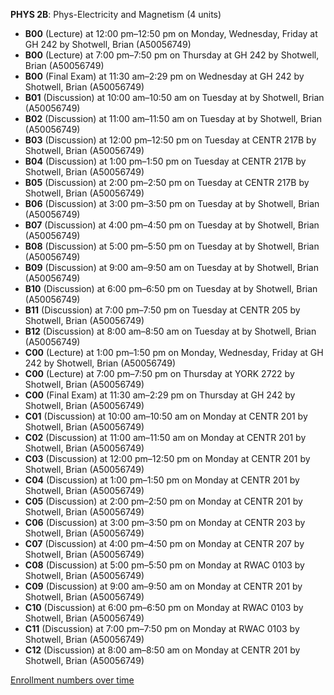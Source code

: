 **PHYS 2B**: Phys-Electricity and Magnetism (4 units)

- **B00** (Lecture) at 12:00 pm–12:50 pm on Monday, Wednesday, Friday at GH 242 by Shotwell, Brian (A50056749)
- **B00** (Lecture) at 7:00 pm–7:50 pm on Thursday at GH 242 by Shotwell, Brian (A50056749)
- **B00** (Final Exam) at 11:30 am–2:29 pm on Wednesday at GH 242 by Shotwell, Brian (A50056749)
- **B01** (Discussion) at 10:00 am–10:50 am on Tuesday at   by Shotwell, Brian (A50056749)
- **B02** (Discussion) at 11:00 am–11:50 am on Tuesday at   by Shotwell, Brian (A50056749)
- **B03** (Discussion) at 12:00 pm–12:50 pm on Tuesday at CENTR 217B by Shotwell, Brian (A50056749)
- **B04** (Discussion) at 1:00 pm–1:50 pm on Tuesday at CENTR 217B by Shotwell, Brian (A50056749)
- **B05** (Discussion) at 2:00 pm–2:50 pm on Tuesday at CENTR 217B by Shotwell, Brian (A50056749)
- **B06** (Discussion) at 3:00 pm–3:50 pm on Tuesday at   by Shotwell, Brian (A50056749)
- **B07** (Discussion) at 4:00 pm–4:50 pm on Tuesday at   by Shotwell, Brian (A50056749)
- **B08** (Discussion) at 5:00 pm–5:50 pm on Tuesday at   by Shotwell, Brian (A50056749)
- **B09** (Discussion) at 9:00 am–9:50 am on Tuesday at   by Shotwell, Brian (A50056749)
- **B10** (Discussion) at 6:00 pm–6:50 pm on Tuesday at   by Shotwell, Brian (A50056749)
- **B11** (Discussion) at 7:00 pm–7:50 pm on Tuesday at CENTR 205 by Shotwell, Brian (A50056749)
- **B12** (Discussion) at 8:00 am–8:50 am on Tuesday at   by Shotwell, Brian (A50056749)
- **C00** (Lecture) at 1:00 pm–1:50 pm on Monday, Wednesday, Friday at GH 242 by Shotwell, Brian (A50056749)
- **C00** (Lecture) at 7:00 pm–7:50 pm on Thursday at YORK 2722 by Shotwell, Brian (A50056749)
- **C00** (Final Exam) at 11:30 am–2:29 pm on Thursday at GH 242 by Shotwell, Brian (A50056749)
- **C01** (Discussion) at 10:00 am–10:50 am on Monday at CENTR 201 by Shotwell, Brian (A50056749)
- **C02** (Discussion) at 11:00 am–11:50 am on Monday at CENTR 201 by Shotwell, Brian (A50056749)
- **C03** (Discussion) at 12:00 pm–12:50 pm on Monday at CENTR 201 by Shotwell, Brian (A50056749)
- **C04** (Discussion) at 1:00 pm–1:50 pm on Monday at CENTR 201 by Shotwell, Brian (A50056749)
- **C05** (Discussion) at 2:00 pm–2:50 pm on Monday at CENTR 201 by Shotwell, Brian (A50056749)
- **C06** (Discussion) at 3:00 pm–3:50 pm on Monday at CENTR 203 by Shotwell, Brian (A50056749)
- **C07** (Discussion) at 4:00 pm–4:50 pm on Monday at CENTR 207 by Shotwell, Brian (A50056749)
- **C08** (Discussion) at 5:00 pm–5:50 pm on Monday at RWAC 0103 by Shotwell, Brian (A50056749)
- **C09** (Discussion) at 9:00 am–9:50 am on Monday at CENTR 201 by Shotwell, Brian (A50056749)
- **C10** (Discussion) at 6:00 pm–6:50 pm on Monday at RWAC 0103 by Shotwell, Brian (A50056749)
- **C11** (Discussion) at 7:00 pm–7:50 pm on Monday at RWAC 0103 by Shotwell, Brian (A50056749)
- **C12** (Discussion) at 8:00 am–8:50 am on Monday at CENTR 201 by Shotwell, Brian (A50056749)

[Enrollment numbers over time](./PHYS2B.tsv)
